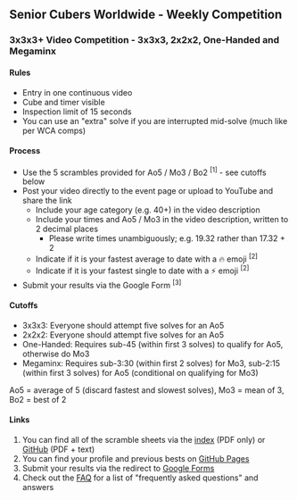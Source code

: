 ## Senior Cubers Worldwide - Weekly Competition

### 3x3x3+ Video Competition -  3x3x3, 2x2x2, One-Handed and Megaminx

#### Rules

- Entry in one continuous video
- Cube and timer visible
- Inspection limit of 15 seconds
- You can use an "extra" solve if you are interrupted mid-solve (much like per WCA comps)

#### Process

- Use the 5 scrambles provided for Ao5 / Mo3 / Bo2 <sup>[1]</sup> - see cutoffs below
- Post your video directly to the event page or upload to YouTube and share the link
  - Include your age category (e.g. 40+) in the video description
  - Include your times and Ao5 / Mo3 in the video description, written to 2 decimal places
    - Please write times unambiguously; e.g. 19.32 rather than 17.32 + 2
  - Indicate if it is your fastest average to date with a 🔥 emoji <sup>[2]</sup>
  - Indicate if it is your fastest single to date with a ⚡ emoji <sup>[2]</sup>
- Submit your results via the Google Form <sup>[3]</sup>

#### Cutoffs

- 3x3x3: Everyone should attempt five solves for an Ao5
- 2x2x2: Everyone should attempt five solves for an Ao5
- One-Handed: Requires sub-45 (within first 3 solves) to qualify for Ao5, otherwise do Mo3
- Megaminx: Requires sub-3:30 (within first 2 solves) for Mo3, sub-2:15 (within first 3 solves) for Ao5 (conditional on qualifying for Mo3)

Ao5 = average of 5 (discard fastest and slowest solves), Mo3 = mean of 3, Bo2 = best of 2

#### Links

1. You can find all of the scramble sheets via the [index](scrambles/README.md) (PDF only) or [GitHub](https://github.com/Logiqx/scw-comp/tree/master/docs/scrambles) (PDF + text)
2. You can find your profile and previous bests on [GitHub Pages](../results/README.md)
3. Submit your results via the redirect to [Google Forms](../submit.html)
4. Check out the [FAQ](../FAQ.md) for a list of "frequently asked questions" and answers


<!-- Global site tag (gtag.js) - Google Analytics -->

<script async src="https://www.googletagmanager.com/gtag/js?id=UA-86348435-3"></script>
<script>window.dataLayer = window.dataLayer || []; function gtag() {dataLayer.push(arguments);} gtag('js', new Date()); gtag('config', 'UA-86348435-3');</script>
